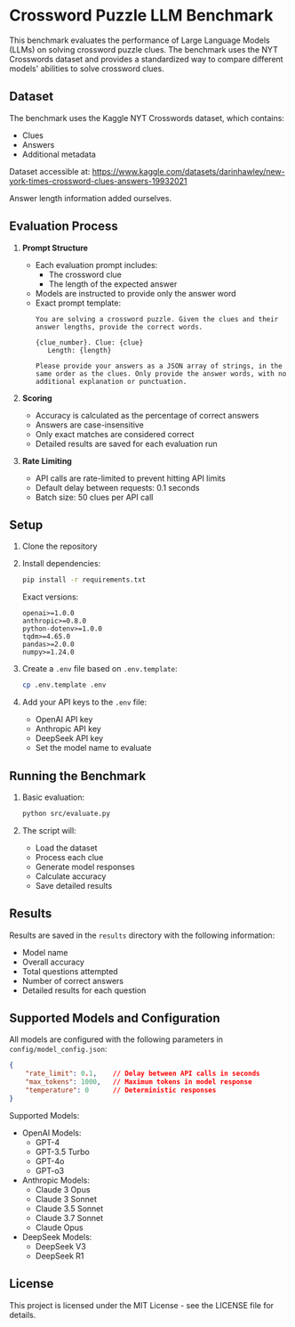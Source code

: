 # Crossword Puzzle LLM Benchmark

This benchmark evaluates the performance of Large Language Models (LLMs) on solving crossword puzzle clues. The benchmark uses the NYT Crosswords dataset and provides a standardized way to compare different models' abilities to solve crossword clues.

## Dataset

The benchmark uses the Kaggle NYT Crosswords dataset, which contains:
- Clues
- Answers
- Additional metadata

Dataset accessible at: https://www.kaggle.com/datasets/darinhawley/new-york-times-crossword-clues-answers-19932021

Answer length information added ourselves.

## Evaluation Process

1. **Prompt Structure**
   - Each evaluation prompt includes:
     - The crossword clue
     - The length of the expected answer
   - Models are instructed to provide only the answer word
   - Exact prompt template:
     ```
     You are solving a crossword puzzle. Given the clues and their answer lengths, provide the correct words.

     {clue_number}. Clue: {clue}
        Length: {length}

     Please provide your answers as a JSON array of strings, in the same order as the clues. Only provide the answer words, with no additional explanation or punctuation.
     ```

2. **Scoring**
   - Accuracy is calculated as the percentage of correct answers
   - Answers are case-insensitive
   - Only exact matches are considered correct
   - Detailed results are saved for each evaluation run

3. **Rate Limiting**
   - API calls are rate-limited to prevent hitting API limits
   - Default delay between requests: 0.1 seconds
   - Batch size: 50 clues per API call

## Setup

1. Clone the repository
2. Install dependencies:
   ```bash
   pip install -r requirements.txt
   ```
   Exact versions:
   ```
   openai>=1.0.0
   anthropic>=0.8.0
   python-dotenv>=1.0.0
   tqdm>=4.65.0
   pandas>=2.0.0
   numpy>=1.24.0
   ```

3. Create a `.env` file based on `.env.template`:
   ```bash
   cp .env.template .env
   ```
4. Add your API keys to the `.env` file:
   - OpenAI API key
   - Anthropic API key
   - DeepSeek API key
   - Set the model name to evaluate

## Running the Benchmark

1. Basic evaluation:
   ```bash
   python src/evaluate.py
   ```

2. The script will:
   - Load the dataset
   - Process each clue
   - Generate model responses
   - Calculate accuracy
   - Save detailed results

## Results

Results are saved in the `results` directory with the following information:
- Model name
- Overall accuracy
- Total questions attempted
- Number of correct answers
- Detailed results for each question

## Supported Models and Configuration

All models are configured with the following parameters in `config/model_config.json`:
```json
{
    "rate_limit": 0.1,    // Delay between API calls in seconds
    "max_tokens": 1000,   // Maximum tokens in model response
    "temperature": 0      // Deterministic responses
}
```

Supported Models:
- OpenAI Models:
  - GPT-4
  - GPT-3.5 Turbo
  - GPT-4o
  - GPT-o3
- Anthropic Models:
  - Claude 3 Opus
  - Claude 3 Sonnet
  - Claude 3.5 Sonnet
  - Claude 3.7 Sonnet
  - Claude Opus
- DeepSeek Models:
  - DeepSeek V3
  - DeepSeek R1

## License

This project is licensed under the MIT License - see the LICENSE file for details. 
